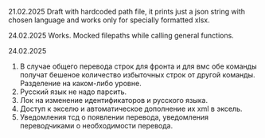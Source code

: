 21.02.2025
Draft with hardcoded path file, it prints just a json string with chosen language and works only for specially formatted xlsx.

24.02.2025
Works. Mocked filepaths while calling general functions.

24.02.2025
1) В случае общего перевода строк для фронта и для вмс обе команды получат бешеное количество избыточных строк от другой команды. Разделение на каком-либо уровне.
2) Русский язык не надо парсить.
3) Лок на изменение идентификаторов и русского языка.
4) Доступ к экселю и автоматическое дополнение их xml в эксель.
5) Уведомления тсд о появлении перевода, уведомления переводчиками о необходимости перевода.
